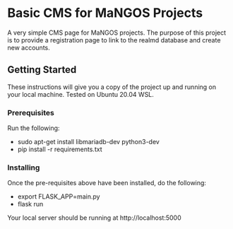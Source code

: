 # Basic CMS for MaNGOS Projects

A very simple CMS page for MaNGOS projects. The purpose of this project is to provide a registration page to link to the realmd database and create new accounts.

## Getting Started

These instructions will give you a copy of the project up and running on
your local machine. Tested on Ubuntu 20.04 WSL.

### Prerequisites

Run the following:
- sudo apt-get install libmariadb-dev python3-dev
- pip install -r requirements.txt

### Installing

Once the pre-requisites above have been installed, do the following:
- export FLASK_APP=main.py
- flask run

Your local server should be running at http://localhost:5000

